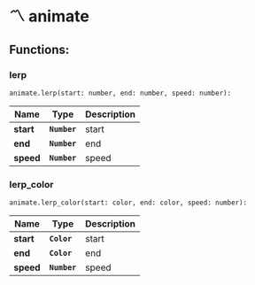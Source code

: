 # 〽 animate

## Functions:

### lerp

`animate.lerp(start: number, end: number, speed: number):`

| Name     | Type         | Description |
| -------- | ------------ | ----------- |
| **start** | **`Number`** | start   |
| **end** | **`Number`** | end   |
| **speed** | **`Number`** | speed   |

### lerp_color

`animate.lerp_color(start: color, end: color, speed: number):`

| Name     | Type         | Description |
| -------- | ------------ | ----------- |
| **start** | **`Color`** | start   |
| **end** | **`Color`** | end   |
| **speed** | **`Number`** | speed   |
